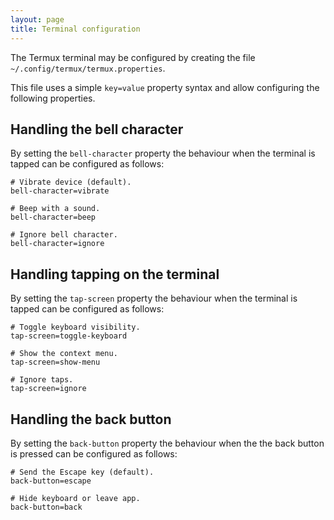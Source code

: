```yaml
---
layout: page
title: Terminal configuration
---
```


The Termux terminal may be configured by creating the file `~/.config/termux/termux.properties`.

This file uses a simple `key=value` property syntax and allow configuring the following properties.

Handling the bell character
---------------------------
By setting the `bell-character` property the behaviour when the terminal is tapped can be configured as follows:

    # Vibrate device (default).
    bell-character=vibrate

    # Beep with a sound.
    bell-character=beep

    # Ignore bell character.
    bell-character=ignore

Handling tapping on the terminal
--------------------------------
By setting the `tap-screen` property the behaviour when the terminal is tapped can be configured as follows:

    # Toggle keyboard visibility.
    tap-screen=toggle-keyboard

    # Show the context menu.
    tap-screen=show-menu

    # Ignore taps.
    tap-screen=ignore

Handling the back button
------------------------
By setting the `back-button` property the behaviour when the the back button is pressed can be configured as follows:

    # Send the Escape key (default).
    back-button=escape

    # Hide keyboard or leave app.
    back-button=back
